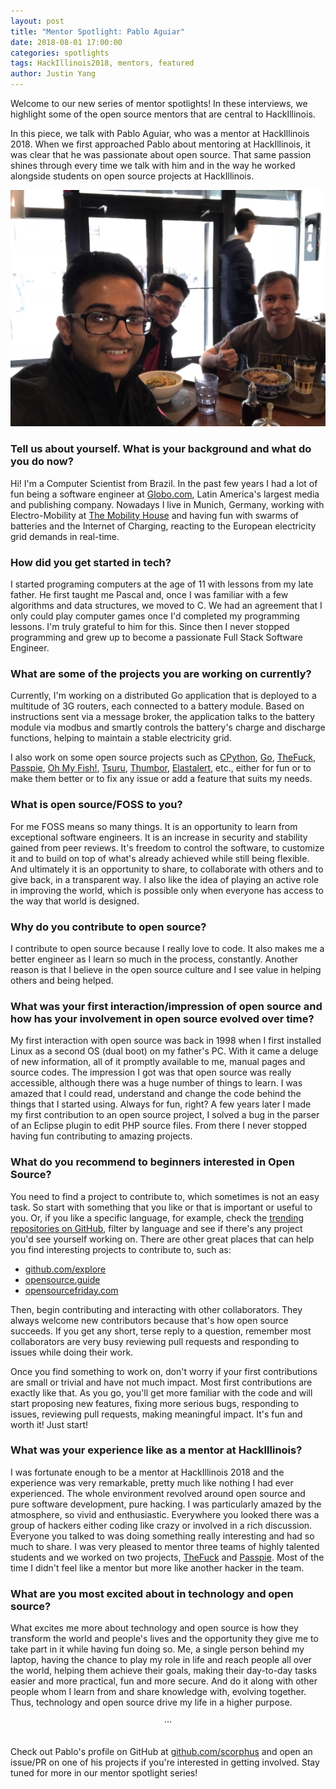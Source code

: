 ```yaml
---
layout: post
title: "Mentor Spotlight: Pablo Aguiar"
date: 2018-08-01 17:00:00
categories: spotlights
tags: HackIllinois2018, mentors, featured
author: Justin Yang
---
```


Welcome to our new series of mentor spotlights! In these interviews, we highlight some of the open source mentors that are central to HackIllinois.

In this piece, we talk with Pablo Aguiar, who was a mentor at HackIllinois 2018. When we first approached Pablo about mentoring at HackIllinois, it was clear that he was passionate about open source. That same passion shines through every time we talk with him and in the way he worked alongside students on open source projects at HackIllinois.

![Shreyas and Kavi from HackIllinois staff (left) have lunch with Pablo (right) at Mid Summer Lounge](/assets/article_images/mentor-spotlight-pablo-aguiar/pablo.jpg "Lunch with Pablo")

### Tell us about yourself. What is your background and what do you do now?
Hi! I'm a Computer Scientist from Brazil. In the past few years I had a lot of fun being a software engineer at [Globo.com](https://www.globo.com/), Latin America's largest media and publishing company. Nowadays I live in Munich, Germany, working with Electro-Mobility at [The Mobility House](https://www.mobilityhouse.com) and having fun with swarms of batteries and the Internet of Charging, reacting to the European electricity grid demands in real-time.

### How did you get started in tech?
I started programing computers at the age of 11 with lessons from my late father. He first taught me Pascal and, once I was familiar with a few algorithms and data structures, we moved to C. We had an agreement that I only could play computer games once I'd completed my programming lessons. I'm truly grateful to him for this. Since then I never stopped programming and grew up to become a passionate Full Stack Software Engineer.

### What are some of the projects you are working on currently?
Currently, I'm working on a distributed Go application that is deployed to a multitude of 3G routers, each connected to a battery module. Based on instructions sent via a message broker, the application talks to the battery module via modbus and smartly controls the battery's charge and discharge functions, helping to maintain a stable electricity grid.

I also work on some open source projects such as [CPython](https://github.com/python/cpython), [Go](https://github.com/golang/go), [TheFuck](https://github.com/nvbn/thefuck), [Passpie](https://github.com/marcwebbie/passpie), [Oh My Fish!](https://github.com/oh-my-fish), [Tsuru](https://github.com/tsuru), [Thumbor](https://github.com/thumbor), [Elastalert](https://github.com/Yelp/elastalert), etc., either for fun or to make them better or to fix any issue or add a feature that suits my needs.

### What is open source/FOSS to you?
For me FOSS means so many things. It is an opportunity to learn from exceptional software engineers. It is an increase in security and stability gained from peer reviews. It's freedom to control the software, to customize it and to build on top of what's already achieved while still being flexible. And ultimately it is an opportunity to share, to collaborate with others and to give back, in a transparent way. I also like the idea of playing an active role in improving the world, which is possible only when everyone has access to the way that world is designed.

### Why do you contribute to open source?
I contribute to open source because I really love to code. It also makes me a better engineer as I learn so much in the process, constantly. Another reason is that I believe in the open source culture and I see value in helping others and being helped.

### What was your first interaction/impression of open source and how has your involvement in open source evolved over time?
My first interaction with open source was back in 1998 when I first installed Linux as a second OS (dual boot) on my father's PC. With it came a deluge of new information, all of it promptly available to me, manual pages and source codes. The impression I got was that open source was really accessible, although there was a huge number of things to learn. I was amazed that I could read, understand and change the code behind the things that I started using. Always for fun, right? A few years later I made my first contribution to an open source project, I solved a bug in the parser of an Eclipse plugin to edit PHP source files. From there I never stopped having fun contributing to amazing projects.

### What do you recommend to beginners interested in Open Source?
You need to find a project to contribute to, which sometimes is not an easy task. So start with something that you like or that is important or useful to you. Or, if you like a specific language, for example, check the [trending repositories on GitHub](https://github.com/trending), filter by language and see if there's any project you'd see yourself working on. There are other great places that can help you find interesting projects to contribute to, such as:
- [github.com/explore](https://github.com/explore "Explore")
- [opensource.guide](https://opensource.guide "Open Source Guides")
- [opensourcefriday.com](https://opensourcefriday.com "Open Source Friday")

Then, begin contributing and interacting with other collaborators. They always welcome new contributors because that's how open source succeeds. If you get any short, terse reply to a question, remember most collaborators are very busy reviewing pull requests and responding to issues while doing their work.

Once you find something to work on, don't worry if your first contributions are small or trivial and have not much impact. Most first contributions are exactly like that. As you go, you'll get more familiar with the code and will start proposing new features, fixing more serious bugs, responding to issues, reviewing pull requests, making meaningful impact. It's fun and worth it! Just start!

### What was your experience like as a mentor at HackIllinois?
I was fortunate enough to be a mentor at HackIllinois 2018 and the experience was very remarkable, pretty much like nothing I had ever experienced. The whole environment revolved around open source and pure software development, pure hacking. I was particularly amazed by the atmosphere, so vivid and enthusiastic. Everywhere you looked there was a group of hackers either coding like crazy or involved in a rich discussion. Everyone you talked to was doing something really interesting and had so much to share. I was very pleased to mentor three teams of highly talented students and we worked on two projects, [TheFuck](https://github.com/nvbn/thefuck) and [Passpie](https://github.com/marcwebbie/passpie). Most of the time I didn't feel like a mentor but more like another hacker in the team.

### What are you most excited about in technology and open source?
What excites me more about technology and open source is how they transform the world and people's lives and the opportunity they give me to take part in it while having fun doing so. Me, a single person behind my laptop, having the chance to play my role in life and reach people all over the world, helping them achieve their goals, making their day-to-day tasks easier and more practical, fun and more secure. And do it along with other people whom I learn from and share knowledge with, evolving together. Thus, technology and open source drive my life in a higher purpose.

<center>&middot;&middot;&middot;</center><br>

Check out Pablo's profile on GitHub at [github.com/scorphus](https://github.com/scorphus) and open an issue/PR on one of his projects if you're interested in getting involved. Stay tuned for more in our mentor spotlight series!
